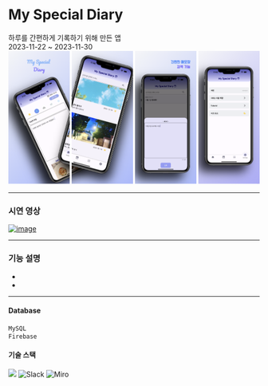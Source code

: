 # My Special Diary
하루를 간편하게 기록하기 위해 만든 앱            
2023-11-22 ~ 2023-11-30                      
<img src = https://github.com/seolaox/special-diary/blob/main/myspecialdiaryscreen.png> </img>

------

### 시연 영상
<a href="https://drive.google.com/file/d/1nndZibrbXJfcGPsRMD9gW21Tt6-mjXsw/view?usp=share_link" title="시연영상으로 이동">
  <img src="https://github.com/Oh-Kang94/season3_team1_disabled_app/blob/main/SplashImage.jpg" alt="image" ,height="30%", width="30%">
</a>

------

### 기능 설명
-
-

---
#### Database    
    MySQL
    Firebase    
#### 기술 스택
<p align="left">
    <img src="https://skillicons.dev/icons?i=flutter,aws,mysql,js,express,figma,github,git,firebase"/>
    <img src="https://cdn.icon-icons.com/icons2/2699/PNG/512/slack_tile_logo_icon_168820.png" height="53" title="Slack"/>
    <img src="https://cdn.icon-icons.com/icons2/3913/PNG/512/miro_logo_icon_248450.png" height="53" title="Miro"/>
</p>
